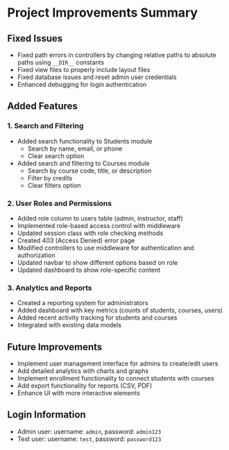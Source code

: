 # Project Improvements Summary

## Fixed Issues
- Fixed path errors in controllers by changing relative paths to absolute paths using `__DIR__` constants
- Fixed view files to properly include layout files 
- Fixed database issues and reset admin user credentials
- Enhanced debugging for login authentication

## Added Features

### 1. Search and Filtering
- Added search functionality to Students module
  - Search by name, email, or phone
  - Clear search option
- Added search and filtering to Courses module
  - Search by course code, title, or description
  - Filter by credits
  - Clear filters option

### 2. User Roles and Permissions
- Added role column to users table (admin, instructor, staff)
- Implemented role-based access control with middleware
- Updated session class with role checking methods
- Created 403 (Access Denied) error page
- Modified controllers to use middleware for authentication and authorization
- Updated navbar to show different options based on role
- Updated dashboard to show role-specific content

### 3. Analytics and Reports
- Created a reporting system for administrators
- Added dashboard with key metrics (counts of students, courses, users)
- Added recent activity tracking for students and courses
- Integrated with existing data models

## Future Improvements
- Implement user management interface for admins to create/edit users
- Add detailed analytics with charts and graphs
- Implement enrollment functionality to connect students with courses
- Add export functionality for reports (CSV, PDF)
- Enhance UI with more interactive elements

## Login Information
- Admin user: username: `admin`, password: `admin123`
- Test user: username: `test`, password: `password123`
